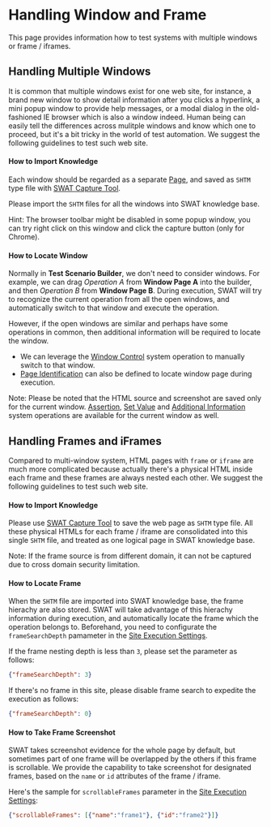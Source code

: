 Handling Window and Frame
===

This page provides information how to test systems with multiple windows or frame / iframes.

Handling Multiple Windows
---

It is common that multiple windows exist for one web site, for instance, a brand new window to show detail information after you clicks a hyperlink, a mini popup window to provide help messages, or a modal dialog in the old-fashioned IE browser which is also a window indeed. Human being can easily tell the differences across mulitple windows and know which one to proceed, but it's a bit tricky in the world of test automation. We suggest the following guidelines to test such web site.

#### How to Import Knowledge

Each window should be regarded as a separate [Page](guide_knowledge.md#About_SWAT_Knowledge_Base), and saved as `SHTM` type file with [SWAT Capture Tool](setup_tools.md#SWAT_Capture_Tool).

Please import the `SHTM` files for all the windows into SWAT knowledge base.

Hint: The browser toolbar might be disabled in some popup window, you can try right click on this window and click the capture button (only for Chrome).

#### How to Locate Window

Normally in **Test Scenario Builder**, we don't need to consider windows. For example, we can drag *Operation A* from **Window Page A** into the builder, and then *Operation B* from **Window  Page B**. During execution, SWAT will try to recognize the current operation from all the open windows, and automatically switch to that window and execute the operation.

However, if the open windows are similar and perhaps have some operations in common, then additional information will be required to locate the window. 

* We can leverage the [Window Control](ref_sys_operation.md#Operation_-_Window_Control) system operation to manually switch to that window.
* [Page Identification](ref_mq_rule.md#Finding_Window_in_Scenario) can also be defined to locate window page during execution.

Note: Please be noted that the HTML source and screenshot are saved only for the current window. [Assertion](ref_sys_operation.md#Operation_-_Assertion), [Set Value](ref_sys_operation.md#Operation_-_Set_Value) and [Additional Information](ref_sys_operation.md#Operation_-_Additional_Information) system operations are available for the current window as well.

Handling Frames and iFrames
---

Compared to multi-window system, HTML pages with `frame` or `iframe` are much more complicated because actually there's a physical HTML inside each frame and these frames are always nested each other. We suggest the following guidelines to test such web site.

#### How to Import Knowledge

Please use [SWAT Capture Tool](setup_tools.md#SWAT_Capture_Tool) to save the web page as `SHTM` type file. All these physical HTMLs for each frame / iframe are consolidated into this single `SHTM` file, and treated as one logical page in SWAT knowledge base.

Note: If the frame source is from different domain, it can not be captured due to cross domain security limitation.

#### How to Locate Frame

When the `SHTM` file are imported into SWAT knowledge base, the frame hierachy are also stored. SWAT will take advantage of this hierachy information during execution, and automatically locate the frame which the operation belongs to. Beforehand, you need to configurate the `frameSearchDepth` pamameter in the [Site Execution Settings](setup_execservices.md#Configure_Site_Execution_Parameters).

If the frame nesting depth is less than `3`, please set the parameter as follows:

```json
{"frameSearchDepth": 3}
``` 

If there's no frame in this site, please disable frame search to expedite the execution as follows:

```json
{"frameSearchDepth": 0}
``` 

#### How to Take Frame Screenshot

SWAT takes screenshot evidence for the whole page by default, but sometimes part of one frame will be overlapped by the others if this frame is scrollable. We provide the capability to take screenshot for designated frames, based on the `name` or `id` attributes of the frame / iframe.

Here's the sample for `scrollableFrames` parameter in the [Site Execution Settings](setup_execservices.md#Configure_Site_Execution_Parameters): 

```json
{"scrollableFrames": [{"name":"frame1"}, {"id":"frame2"}]}
``` 
